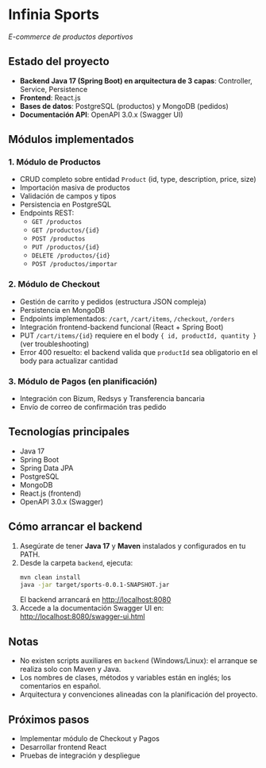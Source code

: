 # Infinia Sports

_E-commerce de productos deportivos_

## Estado del proyecto
- **Backend Java 17 (Spring Boot) en arquitectura de 3 capas**: Controller, Service, Persistence
- **Frontend**: React.js
- **Bases de datos**: PostgreSQL (productos) y MongoDB (pedidos)
- **Documentación API**: OpenAPI 3.0.x (Swagger UI)

## Módulos implementados
### 1. Módulo de Productos
- CRUD completo sobre entidad `Product` (id, type, description, price, size)
- Importación masiva de productos
- Validación de campos y tipos
- Persistencia en PostgreSQL
- Endpoints REST:
  - `GET /productos`
  - `GET /productos/{id}`
  - `POST /productos`
  - `PUT /productos/{id}`
  - `DELETE /productos/{id}`
  - `POST /productos/importar`

### 2. Módulo de Checkout
- Gestión de carrito y pedidos (estructura JSON compleja)
- Persistencia en MongoDB
- Endpoints implementados: `/cart`, `/cart/items`, `/checkout`, `/orders`
- Integración frontend-backend funcional (React + Spring Boot)
- PUT `/cart/items/{id}` requiere en el body `{ id, productId, quantity }` (ver troubleshooting)
- Error 400 resuelto: el backend valida que `productId` sea obligatorio en el body para actualizar cantidad

### 3. Módulo de Pagos (en planificación)
- Integración con Bizum, Redsys y Transferencia bancaria
- Envío de correo de confirmación tras pedido

## Tecnologías principales
- Java 17
- Spring Boot
- Spring Data JPA
- PostgreSQL
- MongoDB
- React.js (frontend)
- OpenAPI 3.0.x (Swagger)

## Cómo arrancar el backend
1. Asegúrate de tener **Java 17** y **Maven** instalados y configurados en tu PATH.
2. Desde la carpeta `backend`, ejecuta:
   ```bash
   mvn clean install
   java -jar target/sports-0.0.1-SNAPSHOT.jar
   ```
   El backend arrancará en [http://localhost:8080](http://localhost:8080)
3. Accede a la documentación Swagger UI en:
   [http://localhost:8080/swagger-ui.html](http://localhost:8080/swagger-ui.html)

## Notas
- No existen scripts auxiliares en `backend` (Windows/Linux): el arranque se realiza solo con Maven y Java.
- Los nombres de clases, métodos y variables están en inglés; los comentarios en español.
- Arquitectura y convenciones alineadas con la planificación del proyecto.

## Próximos pasos
- Implementar módulo de Checkout y Pagos
- Desarrollar frontend React
- Pruebas de integración y despliegue
